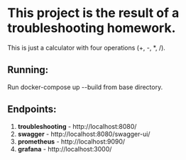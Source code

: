 <h1>This project is the result of a troubleshooting homework.</h1>
<p>This is just a calculator with four operations (+, -, *, /).</p>
<h2>Running:</h2>
<p>Run docker-compose up --build from base directory.</p>

<h2>Endpoints:</h2>
<ol>
<li><b>troubleshooting</b> - http://localhost:8080/</li>
<li><b>swagger</b> - http://localhost:8080/swagger-ui/</li>
<li><b>prometheus</b> - http://localhost:9090/</li>
<li><b>grafana</b> - http://localhost:3000/</li>
</ol>
